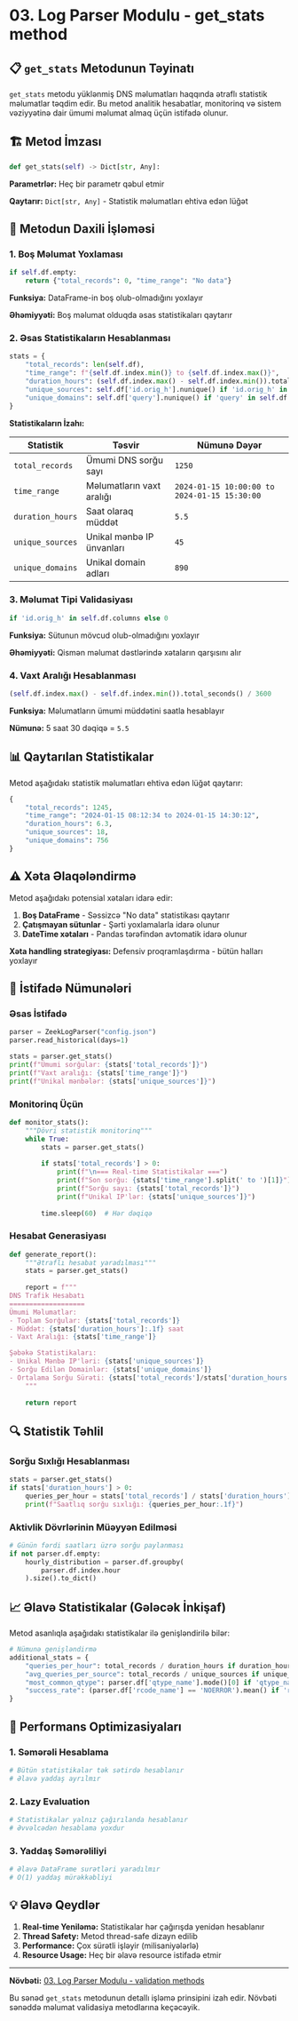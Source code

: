 # 03. Log Parser Modulu - get_stats method

## 📋 `get_stats` Metodunun Təyinatı

`get_stats` metodu yüklənmiş DNS məlumatları haqqında ətraflı statistik məlumatlar təqdim edir. Bu metod analitik hesabatlar, monitorinq və sistem vəziyyətinə dair ümumi məlumat almaq üçün istifadə olunur.

## 🏗️ Metod İmzası

```python
def get_stats(self) -> Dict[str, Any]:
```

**Parametrlər:** Heç bir parametr qəbul etmir

**Qaytarır:** `Dict[str, Any]` - Statistik məlumatları ehtiva edən lüğət

## 🔧 Metodun Daxili İşləməsi

### 1. Boş Məlumat Yoxlaması

```python
if self.df.empty:
    return {"total_records": 0, "time_range": "No data"}
```

**Funksiya:** DataFrame-in boş olub-olmadığını yoxlayır

**Əhəmiyyəti:** Boş məlumat olduqda əsas statistikaları qaytarır

### 2. Əsas Statistikaların Hesablanması

```python
stats = {
    "total_records": len(self.df),
    "time_range": f"{self.df.index.min()} to {self.df.index.max()}",
    "duration_hours": (self.df.index.max() - self.df.index.min()).total_seconds() / 3600,
    "unique_sources": self.df['id.orig_h'].nunique() if 'id.orig_h' in self.df.columns else 0,
    "unique_domains": self.df['query'].nunique() if 'query' in self.df.columns else 0
}
```

**Statistikaların İzahı:**

| Statistik | Təsvir | Nümunə Dəyər |
|-----------|---------|-------------|
| `total_records` | Ümumi DNS sorğu sayı | `1250` |
| `time_range` | Məlumatların vaxt aralığı | `2024-01-15 10:00:00 to 2024-01-15 15:30:00` |
| `duration_hours` | Saat olaraq müddət | `5.5` |
| `unique_sources` | Unikal mənbə IP ünvanları | `45` |
| `unique_domains` | Unikal domain adları | `890` |

### 3. Məlumat Tipi Validasiyası

```python
if 'id.orig_h' in self.df.columns else 0
```

**Funksiya:** Sütunun mövcud olub-olmadığını yoxlayır

**Əhəmiyyəti:** Qismən məlumat dəstlərində xətaların qarşısını alır

### 4. Vaxt Aralığı Hesablanması

```python
(self.df.index.max() - self.df.index.min()).total_seconds() / 3600
```

**Funksiya:** Məlumatların ümumi müddətini saatla hesablayır

**Nümunə:** 5 saat 30 dəqiqə = `5.5`

## 📊 Qaytarılan Statistikalar

Metod aşağıdakı statistik məlumatları ehtiva edən lüğət qaytarır:

```python
{
    "total_records": 1245,
    "time_range": "2024-01-15 08:12:34 to 2024-01-15 14:30:12",
    "duration_hours": 6.3,
    "unique_sources": 18,
    "unique_domains": 756
}
```

## ⚠️ Xəta Əlaqələndirmə

Metod aşağıdakı potensial xətaları idarə edir:

1. **Boş DataFrame** - Səssizcə "No data" statistikası qaytarır
2. **Çatışmayan sütunlar** - Şərti yoxlamalarla idarə olunur
3. **DateTime xətaları** - Pandas tərəfindən avtomatik idarə olunur

**Xəta handling strategiyası:** Defensiv proqramlaşdırma - bütün halları yoxlayır

## 🎯 İstifadə Nümunələri

### Əsas İstifadə
```python
parser = ZeekLogParser("config.json")
parser.read_historical(days=1)

stats = parser.get_stats()
print(f"Ümumi sorğular: {stats['total_records']}")
print(f"Vaxt aralığı: {stats['time_range']}")
print(f"Unikal mənbələr: {stats['unique_sources']}")
```

### Monitorinq Üçün
```python
def monitor_stats():
    """Dövri statistik monitorinq"""
    while True:
        stats = parser.get_stats()
        
        if stats['total_records'] > 0:
            print(f"\n=== Real-time Statistikalar ===")
            print(f"Son sorğu: {stats['time_range'].split(' to ')[1]}")
            print(f"Sorğu sayı: {stats['total_records']}")
            print(f"Unikal IP'lər: {stats['unique_sources']}")
        
        time.sleep(60)  # Hər dəqiqə
```

### Hesabat Generasiyası
```python
def generate_report():
    """Ətraflı hesabat yaradılması"""
    stats = parser.get_stats()
    
    report = f"""
DNS Trafik Hesabatı
===================
Ümumi Məlumatlar:
- Toplam Sorğular: {stats['total_records']}
- Müddət: {stats['duration_hours']:.1f} saat
- Vaxt Aralığı: {stats['time_range']}

Şəbəkə Statistikaları:
- Unikal Mənbə IP'ləri: {stats['unique_sources']}
- Sorğu Edilən Domainlər: {stats['unique_domains']}
- Ortalama Sorğu Sürəti: {stats['total_records']/stats['duration_hours']:.1f}/saat
    """
    
    return report
```

## 🔍 Statistik Təhlil

### Sorğu Sıxlığı Hesablanması
```python
stats = parser.get_stats()
if stats['duration_hours'] > 0:
    queries_per_hour = stats['total_records'] / stats['duration_hours']
    print(f"Saatlıq sorğu sıxlığı: {queries_per_hour:.1f}")
```

### Aktivlik Dövrlərinin Müəyyən Edilməsi
```python
# Günün fərdi saatları üzrə sorğu paylanması
if not parser.df.empty:
    hourly_distribution = parser.df.groupby(
        parser.df.index.hour
    ).size().to_dict()
```

## 📈 Əlavə Statistikalar (Gələcək İnkişaf)

Metod asanlıqla aşağıdakı statistikalar ilə genişləndirilə bilər:

```python
# Nümunə genişləndirmə
additional_stats = {
    "queries_per_hour": total_records / duration_hours if duration_hours > 0 else 0,
    "avg_queries_per_source": total_records / unique_sources if unique_sources > 0 else 0,
    "most_common_qtype": parser.df['qtype_name'].mode()[0] if 'qtype_name' in parser.df.columns else 'N/A',
    "success_rate": (parser.df['rcode_name'] == 'NOERROR').mean() if 'rcode_name' in parser.df.columns else 0
}
```

## 🚀 Performans Optimizasiyaları

### 1. Səmərəli Hesablama
```python
# Bütün statistikalar tək sətirdə hesablanır
# Əlavə yaddaş ayrılmır
```

### 2. Lazy Evaluation
```python
# Statistikalar yalnız çağırılanda hesablanır
# Əvvəlcədən hesablama yoxdur
```

### 3. Yaddaş Səmərəliliyi
```python
# Əlavə DataFrame surətləri yaradılmır
# O(1) yaddaş mürəkkəbliyi
```

## 💡 Əlavə Qeydlər

1. **Real-time Yeniləmə:** Statistikalar hər çağırışda yenidən hesablanır
2. **Thread Safety:** Metod thread-safe dizayn edilib
3. **Performance:** Çox sürətli işləyir (milisaniyələrlə)
4. **Resource Usage:** Heç bir əlavə resource istifadə etmir

---

**Növbəti:** [03. Log Parser Modulu - validation methods](core/03_log_parser/06_validation_methods.md)

Bu sənəd `get_stats` metodunun detallı işləmə prinsipini izah edir. Növbəti sənəddə məlumat validasiya metodlarına keçəcəyik.
